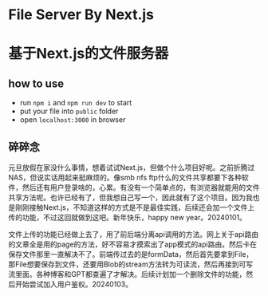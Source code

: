 # File Server By Next.js

# 基于Next.js的文件服务器

## how to use

- run `npm i` and `npm run dev` to start
- put your file into `public` folder
- open `localhost:3000` in browser

## 碎碎念

元旦放假在家没什么事情，想着试试Next.js，但做个什么项目好呢。之前折腾过NAS，但说实话用起来挺麻烦的。像smb nfs ftp什么的文件共享都要下各种软件，然后还有用户登录啥的，心累。有没有一个简单点的，有浏览器就能用的文件共享方法呢。也许已经有了，但我想自己写一个，因此就有了这个项目。因为我也是刚刚接触Next.js，不知道这样的方式是不是最佳实践，后续还会加一个文件上传的功能，不过这回就做到这吧。新年快乐，happy new year。20240101。

文件上传的功能已经做上去了，用了前后端分离api调用的方法。网上关于api路由的文章全是用的page的方法，好不容易才摸索出了app模式的api路由。然后卡在保存文件那里一直解决不了。前端传过去的是formData，然后首先要拿到File，那File想要保存到文件，还要用Blob的stream方法转为可读流，然后再接到可写流里面。各种博客和GPT都查遍了才解决。后续计划加一个删除文件的功能，然后开始尝试加入用户鉴权。20240103。